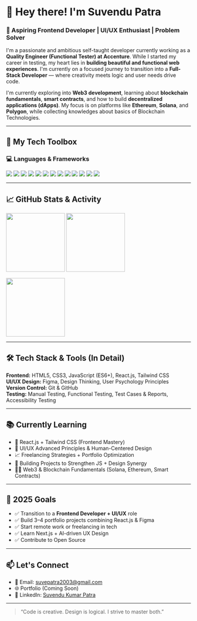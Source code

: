 # 👋 Hey there! I'm Suvendu Patra

### 🚀 Aspiring Frontend Developer | UI/UX Enthusiast | Problem Solver

I'm a passionate and ambitious self-taught developer currently working as a **Quality Engineer (Functional Tester) at Accenture**. While I started my career in testing, my heart lies in **building beautiful and functional web experiences**. I'm currently on a focused journey to transition into a **Full-Stack Developer** — where creativity meets logic and user needs drive code.

I'm currently exploring into **Web3 development**, learning about **blockchain fundamentals**, **smart contracts**, and how to build **decentralized applications (dApps)**. My focus is on platforms like **Ethereum**, **Solana**, and **Polygon**, while collecting knowledges about basics of Blockchain Technologies.

---

## 🧰 My Tech Toolbox

### 💻 Languages & Frameworks

<p align="left">
  <img src="https://img.shields.io/badge/HTML5-E34F26?style=for-the-badge&logo=html5&logoColor=white" />
  <img src="https://img.shields.io/badge/CSS3-1572B6?style=for-the-badge&logo=css3&logoColor=white" />
  <img src="https://img.shields.io/badge/JavaScript-F7DF1E?style=for-the-badge&logo=javascript&logoColor=black" />
  <img src="https://img.shields.io/badge/React.js-20232A?style=for-the-badge&logo=react&logoColor=61DAFB" />
  <img src="https://img.shields.io/badge/TailwindCSS-38B2AC?style=for-the-badge&logo=tailwind-css&logoColor=white" />
  <img src="https://img.shields.io/badge/Figma-F24E1E?style=for-the-badge&logo=figma&logoColor=white" />
  <img src="https://img.shields.io/badge/Git-F05032?style=for-the-badge&logo=git&logoColor=white" />
  <img src="https://img.shields.io/badge/GitHub-181717?style=for-the-badge&logo=github&logoColor=white" />
  <img src="https://img.shields.io/badge/Web3-3C3C3D?style=for-the-badge&logo=web3dotjs&logoColor=white" />
  <img src="https://img.shields.io/badge/Ethereum-3C3C3D?style=for-the-badge&logo=ethereum&logoColor=white" />
  <img src="https://img.shields.io/badge/Solana-3B00B9?style=for-the-badge&logo=solana&logoColor=white" />
  <img src="https://img.shields.io/badge/Smart%20Contracts-FF9900?style=for-the-badge&logo=blockchaindotcom&logoColor=white" />
  <img src="https://img.shields.io/badge/Polygon-8247E5?style=for-the-badge&logo=polygon&logoColor=white" />
</p>

---

## 📈 GitHub Stats & Activity

<p align="left">
  <img src="https://github-readme-stats.vercel.app/api?username=suvepatra004&show_icons=true&theme=tokyonight&hide=issues&count_private=true" height="160" />
  <img src="https://github-readme-stats.vercel.app/api/top-langs/?username=suvepatra004&layout=compact&theme=tokyonight&hide=css" height="160" />
</p>

<p align="left">
  <img src="https://github-readme-streak-stats.herokuapp.com/?user=suvepatra004&theme=tokyonight" height="160" />
</p>

---

## 🛠️ Tech Stack & Tools (In Detail)

**Frontend:** HTML5, CSS3, JavaScript (ES6+), React.js, Tailwind CSS  
**UI/UX Design:** Figma, Design Thinking, User Psychology Principles  
**Version Control:** Git & GitHub  
**Testing:** Manual Testing, Functional Testing, Test Cases & Reports, Accessibility Testing  

---

## 📚 Currently Learning

- 🔷 React.js + Tailwind CSS (Frontend Mastery)
- 🎨 UI/UX Advanced Principles & Human-Centered Design
- 📈 Freelancing Strategies + Portfolio Optimization
- 🧠 Building Projects to Strengthen JS + Design Synergy
- 🧑‍💻 Web3 & Blockchain Fundamentals (Solana, Ethereum, Smart Contracts)

---

## 🎯 2025 Goals

- ✅ Transition to a **Frontend Developer + UI/UX** role
- ✅ Build 3–4 portfolio projects combining React.js & Figma
- ✅ Start remote work or freelancing in tech
- ✅ Learn Next.js + AI-driven UX Design
- ✅ Contribute to Open Source

---

## 📫 Let's Connect

- 📧 Email: [suvepatra2003@gmail.com](mailto:suvepatra2003@gmail.com)
- 🌐 Portfolio (Coming Soon)
- 💼 LinkedIn: [Suvendu Kumar Patra](https://www.linkedin.com/in/suvendu-kumar-patra-723850230)

---

> “Code is creative. Design is logical. I strive to master both.”

<!---
suvepatra004/suvepatra004 is a ✨ special ✨ repository because its `README.md` (this file) appears on your GitHub profile.
You can click the Preview link to take a look at your changes.
--->
